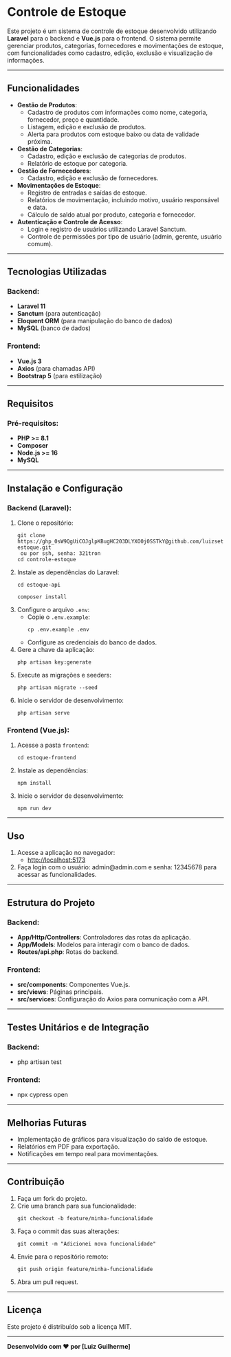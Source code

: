 # Controle de Estoque

Este projeto é um sistema de controle de estoque desenvolvido utilizando **Laravel** para o backend e **Vue.js** para o frontend. O sistema permite gerenciar produtos, categorias, fornecedores e movimentações de estoque, com funcionalidades como cadastro, edição, exclusão e visualização de informações.

---

## Funcionalidades

<ul>
  <li><strong>Gestão de Produtos</strong>:
    <ul>
      <li>Cadastro de produtos com informações como nome, categoria, fornecedor, preço e quantidade.</li>
      <li>Listagem, edição e exclusão de produtos.</li>
      <li>Alerta para produtos com estoque baixo ou data de validade próxima.</li>
    </ul>
  </li>
  <li><strong>Gestão de Categorias</strong>:
    <ul>
      <li>Cadastro, edição e exclusão de categorias de produtos.</li>
      <li>Relatório de estoque por categoria.</li>
    </ul>
  </li>
  <li><strong>Gestão de Fornecedores</strong>:
    <ul>
      <li>Cadastro, edição e exclusão de fornecedores.</li>
    </ul>
  </li>
  <li><strong>Movimentações de Estoque</strong>:
    <ul>
      <li>Registro de entradas e saídas de estoque.</li>
      <li>Relatórios de movimentação, incluindo motivo, usuário responsável e data.</li>
      <li>Cálculo de saldo atual por produto, categoria e fornecedor.</li>
    </ul>
  </li>
  <li><strong>Autenticação e Controle de Acesso</strong>:
    <ul>
      <li>Login e registro de usuários utilizando Laravel Sanctum.</li>
      <li>Controle de permissões por tipo de usuário (admin, gerente, usuário comum).</li>
    </ul>
  </li>
</ul>

---

## Tecnologias Utilizadas

<h3>Backend:</h3>
<ul>
  <li><strong>Laravel 11</strong></li>
  <li><strong>Sanctum</strong> (para autenticação)</li>
  <li><strong>Eloquent ORM</strong> (para manipulação do banco de dados)</li>
  <li><strong>MySQL</strong> (banco de dados)</li>
</ul>

<h3>Frontend:</h3>
<ul>
  <li><strong>Vue.js 3</strong></li>
  <li><strong>Axios</strong> (para chamadas API)</li>
  <li><strong>Bootstrap 5</strong> (para estilização)</li>
</ul>

---

## Requisitos

<h3>Pré-requisitos:</h3>
<ul>
  <li><strong>PHP >= 8.1</strong></li>
  <li><strong>Composer</strong></li>
  <li><strong>Node.js >= 16</strong></li>
  <li><strong>MySQL</strong></li>
</ul>

---

## Instalação e Configuração

<h3>Backend (Laravel):</h3>

<ol>
  <li>Clone o repositório:
    <pre><code>git clone https://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@github.com/luizsett7/controle-estoque.git
 ou por ssh, senha: 321tron    
cd controle-estoque</code></pre>
  </li>
  <li>Instale as dependências do Laravel:
    <pre><code>cd estoque-api</code></pre>
    <pre><code>composer install</code></pre>
  </li>
  <li>Configure o arquivo <code>.env</code>:
    <ul>
      <li>Copie o <code>.env.example</code>:
        <pre><code>cp .env.example .env</code></pre>
      </li>
      <li>Configure as credenciais do banco de dados.</li>
    </ul>
  </li>
  <li>Gere a chave da aplicação:
    <pre><code>php artisan key:generate</code></pre>
  </li>  
  <li>Execute as migrações e seeders:
    <pre><code>php artisan migrate --seed</code></pre>
  </li>
  <li>Inicie o servidor de desenvolvimento:
    <pre><code>php artisan serve</code></pre>
  </li>
</ol>

<h3>Frontend (Vue.js):</h3>

<ol>
  <li>Acesse a pasta <code>frontend</code>:
    <pre><code>cd estoque-frontend</code></pre>
  </li>
  <li>Instale as dependências:
    <pre><code>npm install</code></pre>
  </li>
  <li>Inicie o servidor de desenvolvimento:
    <pre><code>npm run dev</code></pre>
  </li>
</ol>

---

## Uso

<ol>
  <li>Acesse a aplicação no navegador:
    <ul>
      <li><a href="http://localhost:5173">http://localhost:5173</a></li>
    </ul>
  </li>
  <li>Faça login com o usuário: admin@admin.com e senha: 12345678 para acessar as funcionalidades.</li>
</ol>

---

## Estrutura do Projeto

<h3>Backend:</h3>
<ul>
  <li><strong>App/Http/Controllers</strong>: Controladores das rotas da aplicação.</li>
  <li><strong>App/Models</strong>: Modelos para interagir com o banco de dados.</li>
  <li><strong>Routes/api.php</strong>: Rotas do backend.</li>
</ul>

<h3>Frontend:</h3>
<ul>
  <li><strong>src/components</strong>: Componentes Vue.js.</li>
  <li><strong>src/views</strong>: Páginas principais.</li>
  <li><strong>src/services</strong>: Configuração do Axios para comunicação com a API.</li>
</ul>

---

## Testes Unitários e de Integração

<h3>Backend:</h3>
<ul>
  <li>php artisan test</li>
</ul>

<h3>Frontend:</h3>
<ul>  
  <li>npx cypress open</li>
</ul>

---

## Melhorias Futuras

<ul>
  <li>Implementação de gráficos para visualização do saldo de estoque.</li>
  <li>Relatórios em PDF para exportação.</li>
  <li>Notificações em tempo real para movimentações.</li>
</ul>

---

## Contribuição

<ol>
  <li>Faça um fork do projeto.</li>
  <li>Crie uma branch para sua funcionalidade:
    <pre><code>git checkout -b feature/minha-funcionalidade</code></pre>
  </li>
  <li>Faça o commit das suas alterações:
    <pre><code>git commit -m "Adicionei nova funcionalidade"</code></pre>
  </li>
  <li>Envie para o repositório remoto:
    <pre><code>git push origin feature/minha-funcionalidade</code></pre>
  </li>
  <li>Abra um pull request.</li>
</ol>

---

## Licença

Este projeto é distribuído sob a licença MIT.

---

<strong>Desenvolvido com ❤️ por [Luiz Guilherme]</strong>
